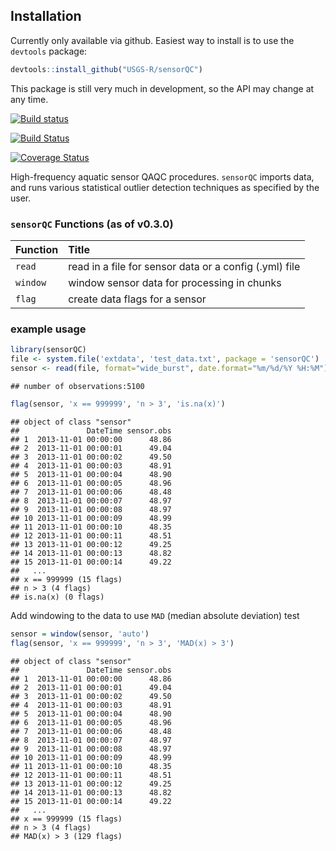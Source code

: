 Installation
------------

Currently only available via github. Easiest way to install is to use the `devtools` package:

``` r
devtools::install_github("USGS-R/sensorQC")
```

This package is still very much in development, so the API may change at any time.

[![Build status](https://ci.appveyor.com/api/projects/status/pho8872wbnvaw5nt)](https://ci.appveyor.com/project/jread-usgs/sensorqc)

[![Build Status](https://travis-ci.org/USGS-R/sensorQC.svg?branch=master)](https://travis-ci.org/USGS-R/sensorQC)

[![Coverage Status](https://coveralls.io/repos/USGS-R/sensorQC/badge.svg?branch=master&service=github)](https://coveralls.io/github/USGS-R/sensorQC?branch=master)

High-frequency aquatic sensor QAQC procedures. `sensorQC` imports data, and runs various statistical outlier detection techniques as specified by the user.

### `sensorQC` Functions (as of v0.3.0)

| Function | Title                                                  |
|----------|:-------------------------------------------------------|
| `read`   | read in a file for sensor data or a config (.yml) file |
| `window` | window sensor data for processing in chunks            |
| `flag`   | create data flags for a sensor                         |

### example usage

``` r
library(sensorQC)
file <- system.file('extdata', 'test_data.txt', package = 'sensorQC') 
sensor <- read(file, format="wide_burst", date.format="%m/%d/%Y %H:%M")
```

    ## number of observations:5100

``` r
flag(sensor, 'x == 999999', 'n > 3', 'is.na(x)')
```

    ## object of class "sensor"
    ##               DateTime sensor.obs
    ## 1  2013-11-01 00:00:00      48.86
    ## 2  2013-11-01 00:00:01      49.04
    ## 3  2013-11-01 00:00:02      49.50
    ## 4  2013-11-01 00:00:03      48.91
    ## 5  2013-11-01 00:00:04      48.90
    ## 6  2013-11-01 00:00:05      48.96
    ## 7  2013-11-01 00:00:06      48.48
    ## 8  2013-11-01 00:00:07      48.97
    ## 9  2013-11-01 00:00:08      48.97
    ## 10 2013-11-01 00:00:09      48.99
    ## 11 2013-11-01 00:00:10      48.35
    ## 12 2013-11-01 00:00:11      48.51
    ## 13 2013-11-01 00:00:12      49.25
    ## 14 2013-11-01 00:00:13      48.82
    ## 15 2013-11-01 00:00:14      49.22
    ##   ...
    ## x == 999999 (15 flags)
    ## n > 3 (4 flags)
    ## is.na(x) (0 flags)

Add windowing to the data to use `MAD` (median absolute deviation) test

``` r
sensor = window(sensor, 'auto')
flag(sensor, 'x == 999999', 'n > 3', 'MAD(x) > 3')
```

    ## object of class "sensor"
    ##               DateTime sensor.obs
    ## 1  2013-11-01 00:00:00      48.86
    ## 2  2013-11-01 00:00:01      49.04
    ## 3  2013-11-01 00:00:02      49.50
    ## 4  2013-11-01 00:00:03      48.91
    ## 5  2013-11-01 00:00:04      48.90
    ## 6  2013-11-01 00:00:05      48.96
    ## 7  2013-11-01 00:00:06      48.48
    ## 8  2013-11-01 00:00:07      48.97
    ## 9  2013-11-01 00:00:08      48.97
    ## 10 2013-11-01 00:00:09      48.99
    ## 11 2013-11-01 00:00:10      48.35
    ## 12 2013-11-01 00:00:11      48.51
    ## 13 2013-11-01 00:00:12      49.25
    ## 14 2013-11-01 00:00:13      48.82
    ## 15 2013-11-01 00:00:14      49.22
    ##   ...
    ## x == 999999 (15 flags)
    ## n > 3 (4 flags)
    ## MAD(x) > 3 (129 flags)
